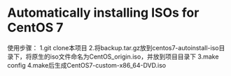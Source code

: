 # Automatically installing ISOs for CentOS 7

使用步骤：
1.git clone本项目
2.将backup.tar.gz放到centos7-autoinstall-iso目录下，将原生的iso文件命名为CentOS_origin.iso，并放到项目目录下
3.make config
4.make后生成CentOS7-custom-x86_64-DVD.iso
